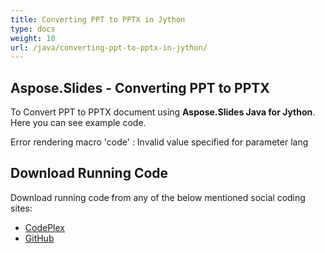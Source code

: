 ```yaml
---
title: Converting PPT to PPTX in Jython
type: docs
weight: 10
url: /java/converting-ppt-to-pptx-in-jython/
---
```


## **Aspose.Slides - Converting PPT to PPTX**
To Convert PPT to PPTX document using **Aspose.Slides Java for Jython**. Here you can see example code.

Error rendering macro 'code' : Invalid value specified for parameter lang
## **Download Running Code**
Download running code from any of the below mentioned social coding sites:

- [CodePlex](https://asposeslidesjavajython.codeplex.com/releases/view/620122)
- [GitHub](https://github.com/aspose-slides/Aspose.Slides-for-Java/releases/tag/Aspose.Slides_Java_for_Jython-v1.0)
